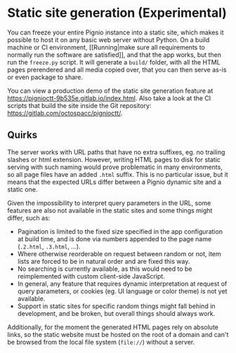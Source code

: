 # Static site generation (Experimental)

You can freeze your entire Pignio instance into a static site, which makes it possible to host it on any basic web server without Python. On a build machine or CI environment, [[Running|make sure all requirements to normally run the software are satisfied]], and that the app works, but then run the `freeze.py` script. It will generate a `build/` folder, with all the HTML pages prerendered and all media copied over, that you can then serve as-is or even package to share.

You can view a production demo of the static site generation feature at <https://pignioctt-9b535e.gitlab.io/index.html>. Also take a look at the CI scripts that build the site inside the Git repository: <https://gitlab.com/octospacc/pignioctt/>.

## Quirks

The server works with URL paths that have no extra suffixes, eg. no trailing slashes or html extension. However, writing HTML pages to disk for static serving with such naming would prove problematic in many environments, so all page files have an added `.html` suffix. This is no particular issue, but it means that the expected URLs differ between a Pignio dynamic site and a static one.

Given the impossibility to interpret query parameters in the URL, some features are also not available in the static sites and some things might differ, such as:

* Pagination is limited to the fixed size specified in the app configuration at build time, and is done via numbers appended to the page name (`.2.html`, `.3.html`, ...).
* Where otherwise reorderable on request between random or not, item lists are forced to be in natural order and are fixed this way.
* No searching is currently available, as this would need to be reimplemented with custom client-side JavaScript.
* In general, any feature that requires dynamic interpretation at request of query parameters, or cookies (eg. UI language or color theme) is not yet available.
* Support in static sites for specific random things might fall behind in development, and be broken, but overall things should always work.

Additionally, for the moment the generated HTML pages rely on absolute links, so the static website must be hosted on the root of a domain and can't be browsed from the local file system (`file://`) without a server.

